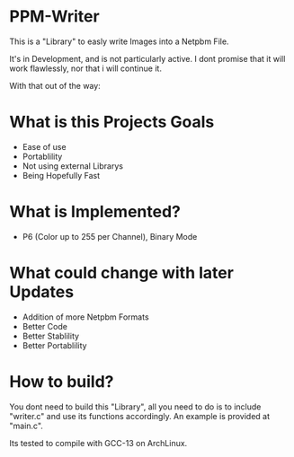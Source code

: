 # PPM-Writer
This is a "Library" to easly write Images into a Netpbm File.

It's in Development, and is not particularly active.
I dont promise that it will work flawlessly, nor that i will continue it.

With that out of the way:

# What is this Projects Goals
- Ease of use
- Portablility
- Not using external Librarys
- Being Hopefully Fast

# What is Implemented?
- P6 (Color up to 255 per Channel), Binary Mode

# What could change with later Updates
- Addition of more Netpbm Formats
- Better Code
- Better Stablility
- Better Portablility

# How to build?
You dont need to build this "Library", all you need to do is to include "writer.c" and use its functions accordingly.
An example is provided at "main.c".

Its tested to compile with GCC-13 on ArchLinux.